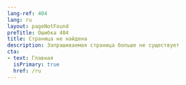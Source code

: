 ```yaml
---
lang-ref: 404
lang: ru
layout: pageNotFound
preTitle: Ошибка 404
title: Страница не найдена
description: Запрашиваемая страница больше не существует
cta:
- text: Главная
  isPrimary: true
  href: /ru
---
```

